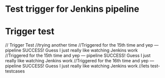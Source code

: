 # Test trigger for Jenkins pipeline
# Trigger test
// Trigger Test
//trying another time
//Triggered for the 15th time and yep — pipeline SUCCESS! Guess I just really like watching Jenkins work
//Triggered for the 15th time and yep — pipeline SUCCESS! Guess I just really like watching Jenkins work
//Triggered for the 16th time and yep — pipeline SUCCESS! Guess I just really like watching Jenkins work
//lets test-testcases
